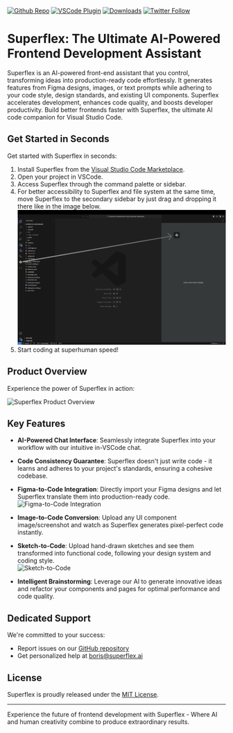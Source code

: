 [twitter-shield]: https://img.shields.io/twitter/follow/_riphal_?style=social
[twitter-url]: https://x.com/_riphal_
[github-shield]: https://img.shields.io/github/stars/aquila-lab/superflex-vscode?style=social
[github-url]: https://github.com/aquila-lab/superflex-vscode
[vscode-shield]: https://img.shields.io/visual-studio-marketplace/r/aquilalabs.superflex?logo=visual-studio-code&style=social
[vscode-url]: https://marketplace.visualstudio.com/items?itemName=aquilalabs.superflex
[downloads-shield]: https://img.shields.io/visual-studio-marketplace/d/aquilalabs.superflex?style=social
[downloads-url]: https://marketplace.visualstudio.com/items?itemName=aquilalabs.superflex

[![Github Repo][github-shield]][github-url] [![VSCode Plugin][vscode-shield]][vscode-url] [![Downloads][downloads-shield]][downloads-url] [![Twitter Follow][twitter-shield]][twitter-url]

# Superflex: The Ultimate AI-Powered Frontend Development Assistant

Superflex is an AI-powered front-end assistant that you control, transforming ideas into production-ready code effortlessly. It generates features from Figma designs, images, or text prompts while adhering to your code style, design standards, and existing UI components. Superflex accelerates development, enhances code quality, and boosts developer productivity. Build better frontends faster with Superflex, the ultimate AI code companion for Visual Studio Code.

## Get Started in Seconds

Get started with Superflex in seconds:

1. Install Superflex from the [Visual Studio Code Marketplace][vscode-url].
2. Open your project in VSCode.
3. Access Superflex through the command palette or sidebar.
4. For better accessibility to Superflex and file system at the same time, move Superflex to the secondary sidebar by just drag and dropping it there like in the image below. \
   ![Superflex Sidebar Setup](./docs/superflex-sidebar-setup.png)
5. Start coding at superhuman speed!

## Product Overview

Experience the power of Superflex in action:

![Superflex Product Overview](./docs/superflex-product-overview.gif)

## Key Features

- **AI-Powered Chat Interface**: Seamlessly integrate Superflex into your workflow with our intuitive in-VSCode chat.

- **Code Consistency Guarantee**: Superflex doesn't just write code - it learns and adheres to your project's standards, ensuring a cohesive codebase.

- **Figma-to-Code Integration**: Directly import your Figma designs and let Superflex translate them into production-ready code. \
  ![Figma-to-Code Integration](./docs/superflex-figma-to-code-showcase.gif)

- **Image-to-Code Conversion**: Upload any UI component image/screenshot and watch as Superflex generates pixel-perfect code instantly.

- **Sketch-to-Code**: Upload hand-drawn sketches and see them transformed into functional code, following your design system and coding style. \
  ![Sketch-to-Code](./docs/superflex-sketch-to-code-showcase.gif)

- **Intelligent Brainstorming**: Leverage our AI to generate innovative ideas and refactor your components and pages for optimal performance and code quality.

## Dedicated Support

We're committed to your success:

- Report issues on our [GitHub repository][github-url]
- Get personalized help at [boris@superflex.ai](mailto:boris@superflex.ai)

## License

Superflex is proudly released under the [MIT License](LICENSE).

---

Experience the future of frontend development with Superflex - Where AI and human creativity combine to produce extraordinary results.
